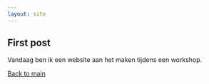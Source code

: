 ```yaml
---
layout: site
---
```

## First post
Vandaag ben ik een website aan het maken tijdens een workshop.

[Back to main](index)
